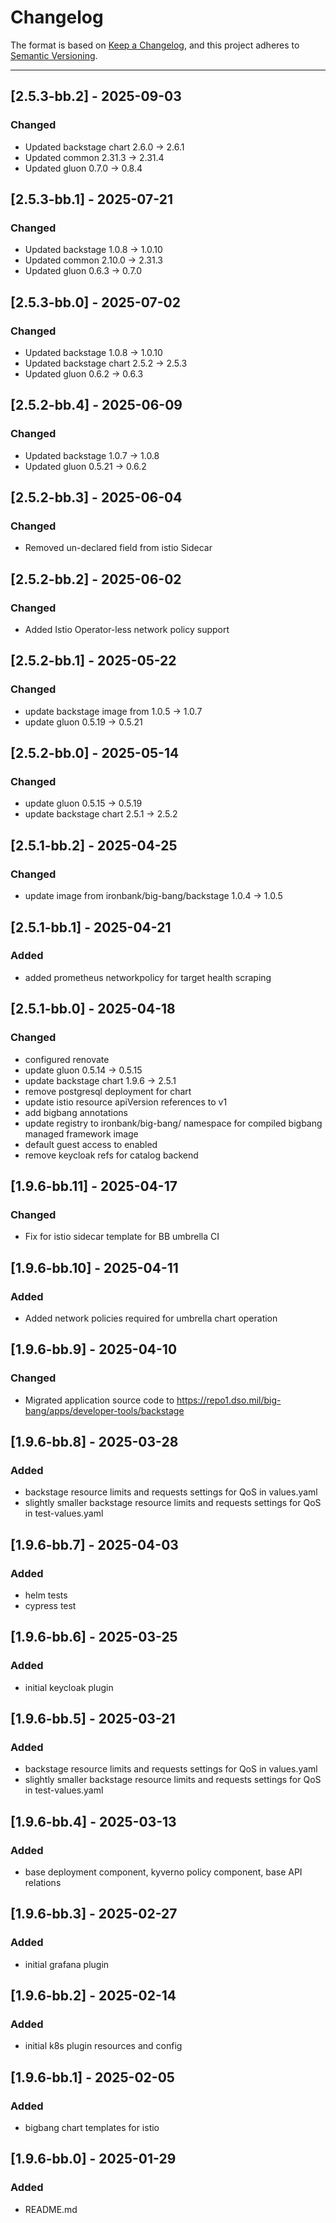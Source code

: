 # Changelog

The format is based on [Keep a Changelog](https://keepachangelog.com/en/1.0.0/), and this project adheres to [Semantic Versioning](https://semver.org/spec/v2.0.0.html).

---
## [2.5.3-bb.2] - 2025-09-03

### Changed

- Updated backstage chart 2.6.0 -> 2.6.1
- Updated common 2.31.3 -> 2.31.4
- Updated gluon 0.7.0 -> 0.8.4

## [2.5.3-bb.1] - 2025-07-21

### Changed

- Updated backstage 1.0.8 -> 1.0.10
- Updated common 2.10.0 -> 2.31.3
- Updated gluon 0.6.3 -> 0.7.0

## [2.5.3-bb.0] - 2025-07-02

### Changed

- Updated backstage 1.0.8 -> 1.0.10
- Updated backstage chart 2.5.2 -> 2.5.3
- Updated gluon 0.6.2 -> 0.6.3

## [2.5.2-bb.4] - 2025-06-09

### Changed

- Updated backstage 1.0.7 -> 1.0.8
- Updated gluon 0.5.21 -> 0.6.2

## [2.5.2-bb.3] - 2025-06-04

### Changed

- Removed un-declared field from istio Sidecar

## [2.5.2-bb.2] - 2025-06-02

### Changed

- Added Istio Operator-less network policy support

## [2.5.2-bb.1] - 2025-05-22

### Changed

- update backstage image from 1.0.5 -> 1.0.7
- update gluon 0.5.19 -> 0.5.21

## [2.5.2-bb.0] - 2025-05-14

### Changed

- update gluon 0.5.15 -> 0.5.19
- update backstage chart 2.5.1 -> 2.5.2

## [2.5.1-bb.2] - 2025-04-25

### Changed

- update image from ironbank/big-bang/backstage 1.0.4 -> 1.0.5

## [2.5.1-bb.1] - 2025-04-21

### Added

- added prometheus networkpolicy for target health scraping

## [2.5.1-bb.0] - 2025-04-18

### Changed

- configured renovate
- update gluon 0.5.14 -> 0.5.15
- update backstage chart 1.9.6 -> 2.5.1
- remove postgresql deployment for chart
- update istio resource apiVersion references to v1
- add bigbang annotations
- update registry to ironbank/big-bang/ namespace for compiled bigbang managed framework image
- default guest access to enabled
- remove keycloak refs for catalog backend

## [1.9.6-bb.11] - 2025-04-17

### Changed

- Fix for istio sidecar template for BB umbrella CI

## [1.9.6-bb.10] - 2025-04-11

### Added

- Added network policies required for umbrella chart operation

## [1.9.6-bb.9] - 2025-04-10

### Changed

- Migrated application source code to <https://repo1.dso.mil/big-bang/apps/developer-tools/backstage>

## [1.9.6-bb.8] - 2025-03-28

### Added

- backstage resource limits and requests settings for QoS in values.yaml
- slightly smaller backstage resource limits and requests settings for QoS in test-values.yaml

## [1.9.6-bb.7] - 2025-04-03

### Added

- helm tests
- cypress test

## [1.9.6-bb.6] - 2025-03-25

### Added

- initial keycloak plugin

## [1.9.6-bb.5] - 2025-03-21

### Added

- backstage resource limits and requests settings for QoS in values.yaml
- slightly smaller backstage resource limits and requests settings for QoS in test-values.yaml

## [1.9.6-bb.4] - 2025-03-13

### Added

- base deployment component, kyverno policy component, base API relations

## [1.9.6-bb.3] - 2025-02-27

### Added

- initial grafana plugin

## [1.9.6-bb.2] - 2025-02-14

### Added

- initial k8s plugin resources and config

## [1.9.6-bb.1] - 2025-02-05

### Added

- bigbang chart templates for istio

## [1.9.6-bb.0] - 2025-01-29

### Added

- README.md
